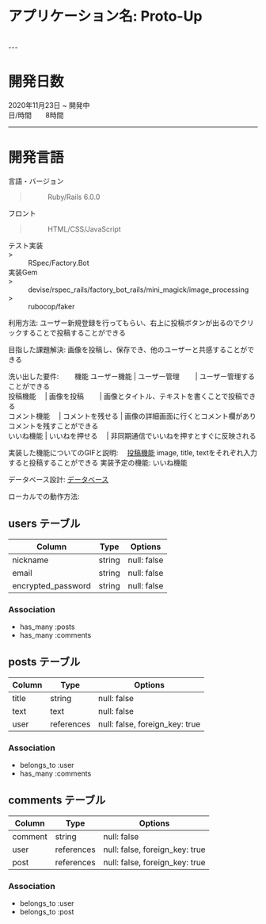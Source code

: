 <h1>アプリケーション名:   Proto-Up</h1><br>
 ---

<h1>開発日数</h1>
 2020年11月23日 ~ 開発中<br>
 日/時間　　8時間<br>
 
 -------------------------------------
 <h1>開発言語</h1>
<bl>
  <dt>言語・バージョン</dt>
 
  ><dd>Ruby/Rails 6.0.0</dd>
  
  <dt>フロント</dt>
  
  ><dd>HTML/CSS/JavaScript</dd>
  
  <dt>テスト実装</dt>
  ><dd>RSpec/Factory.Bot</dd>
  <dt>実装Gem</dt>
  ><dd>devise/rspec_rails/factory_bot_rails/mini_magick/image_processing</dd>
  ><dd>rubocop/faker</dd>
</bl>


利用方法: ユーザー新規登録を行ってもらい、右上に投稿ボタンが出るのでクリックすることで投稿することができる

目指した課題解決: 画像を投稿し、保存でき、他のユーザーと共感することができる

洗い出した要件:　　
 機能
 ユーザー機能   | ユーザー管理    　　| ユーザー管理することができる<br>
 投稿機能     　| 画像を投稿      　　| 画像とタイトル、テキストを書くことで投稿できる<br>
 コメント機能   　| コメントを残せる   | 画像の詳細画面に行くとコメント欄がありコメントを残すことができる<br>
 いいね機能     | いいねを押せる   　| 非同期通信でいいねを押すとすぐに反映される<br>

実装した機能についてのGIFと説明: 　[投稿機能](https://gyazo.com/730518e36e9146e17e35fa6c9d664a93 "投稿機能")
                              image, title, textをそれぞれ入力すると投稿することができる
実装予定の機能:   いいね機能

データベース設計: [データベース](https://gyazo.com/a5acdf1d5aa319d768676de8c4b7f7e0 "データベース")

ローカルでの動作方法: 

## users テーブル

| Column             | Type       | Options     |
| ----------         | ------     | ----------- |
| nickname           | string     | null: false |
| email              | string     | null: false |
| encrypted_password | string     | null: false |

### Association
- has_many   :posts
- has_many   :comments

## posts テーブル

| Column   | Type       | Options      |
| ---------| --------   | ------------ |
| title    | string     | null: false  |
| text     | text       | null: false  |
| user     | references | null: false, foreign_key: true |

### Association
- belongs_to :user
- has_many   :comments

## comments テーブル

| Column   | Type       | Options      |
| ---------| --------   | ------------ |
| comment  | string     | null: false  |
| user     | references | null: false, foreign_key: true |
| post     | references | null: false, foreign_key: true |

### Association
- belongs_to :user
- belongs_to :post
